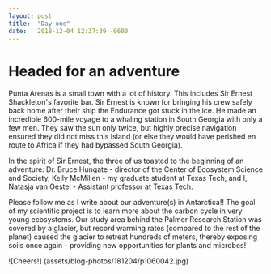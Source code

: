 ```yaml
---
layout: post
title:  "Day one"
date:   2018-12-04 12:37:39 -0600
---
```

# Headed for an adventure
Punta Arenas is a small town with a lot of history.  This includes Sir Ernest Shackleton's favorite bar. Sir Ernest is known for bringing his crew safely back home after their ship the Endurance got stuck in the ice. He made an incredible 600-mile voyage to a whaling station in South Georgia with only a few men. They saw the sun only twice, but highly precise navigation ensured they did not miss this Island (or else they would have perished en route to Africa if they had bypassed South Georgia).

In the spirit of Sir Ernest, the three of us toasted to the beginning of an adventure: Dr. Bruce Hungate - director of the Center of Ecosystem Science and Society, Kelly McMillen - my graduate student at Texas Tech, and I, Natasja van Gestel - Assistant professor at Texas Tech.

Please follow me as I write about our adventure(s) in Antarctica!! The goal of my scientific project is to learn more about the carbon cycle in very young ecosystems. Our study area behind the Palmer Research Station was covered by a glacier, but record warming rates (compared to the rest of the planet) caused the glacier to retreat hundreds of meters, thereby exposing soils once again - providing new opportunities for plants and microbes!

![Cheers!] (assets/blog-photos/181204/p1060042.jpg)

